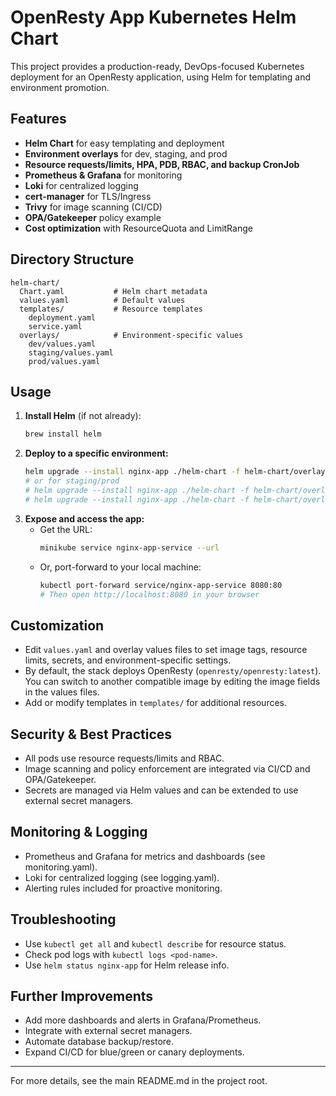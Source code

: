 # OpenResty App Kubernetes Helm Chart

This project provides a production-ready, DevOps-focused Kubernetes deployment for an OpenResty application, using Helm for templating and environment promotion.

## Features
- **Helm Chart** for easy templating and deployment
- **Environment overlays** for dev, staging, and prod
- **Resource requests/limits, HPA, PDB, RBAC, and backup CronJob**
- **Prometheus & Grafana** for monitoring
- **Loki** for centralized logging
- **cert-manager** for TLS/Ingress
- **Trivy** for image scanning (CI/CD)
- **OPA/Gatekeeper** policy example
- **Cost optimization** with ResourceQuota and LimitRange

## Directory Structure
```
helm-chart/
  Chart.yaml           # Helm chart metadata
  values.yaml          # Default values
  templates/           # Resource templates
    deployment.yaml
    service.yaml
  overlays/            # Environment-specific values
    dev/values.yaml
    staging/values.yaml
    prod/values.yaml
```

## Usage
1. **Install Helm** (if not already):
   ```sh
   brew install helm
   ```
2. **Deploy to a specific environment:**
   ```sh
   helm upgrade --install nginx-app ./helm-chart -f helm-chart/overlays/dev/values.yaml
   # or for staging/prod
   # helm upgrade --install nginx-app ./helm-chart -f helm-chart/overlays/staging/values.yaml
   # helm upgrade --install nginx-app ./helm-chart -f helm-chart/overlays/prod/values.yaml
   ```
3. **Expose and access the app:**
   - Get the URL:
     ```sh
     minikube service nginx-app-service --url
     ```
   - Or, port-forward to your local machine:
     ```sh
     kubectl port-forward service/nginx-app-service 8080:80
     # Then open http://localhost:8080 in your browser
     ```

## Customization
- Edit `values.yaml` and overlay values files to set image tags, resource limits, secrets, and environment-specific settings.
- By default, the stack deploys OpenResty (`openresty/openresty:latest`). You can switch to another compatible image by editing the image fields in the values files.
- Add or modify templates in `templates/` for additional resources.

## Security & Best Practices
- All pods use resource requests/limits and RBAC.
- Image scanning and policy enforcement are integrated via CI/CD and OPA/Gatekeeper.
- Secrets are managed via Helm values and can be extended to use external secret managers.

## Monitoring & Logging
- Prometheus and Grafana for metrics and dashboards (see monitoring.yaml).
- Loki for centralized logging (see logging.yaml).
- Alerting rules included for proactive monitoring.

## Troubleshooting
- Use `kubectl get all` and `kubectl describe` for resource status.
- Check pod logs with `kubectl logs <pod-name>`.
- Use `helm status nginx-app` for Helm release info.

## Further Improvements
- Add more dashboards and alerts in Grafana/Prometheus.
- Integrate with external secret managers.
- Automate database backup/restore.
- Expand CI/CD for blue/green or canary deployments.

---

For more details, see the main README.md in the project root.